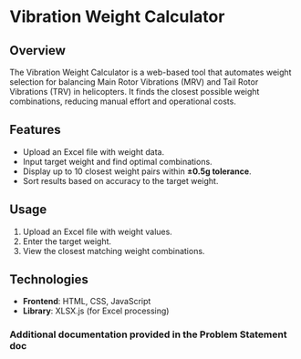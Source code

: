 # Vibration Weight Calculator

## Overview
The Vibration Weight Calculator is a web-based tool that automates weight selection for balancing Main Rotor Vibrations (MRV) and Tail Rotor Vibrations (TRV) in helicopters. It finds the closest possible weight combinations, reducing manual effort and operational costs.

## Features
- Upload an Excel file with weight data.
- Input target weight and find optimal combinations.
- Display up to 10 closest weight pairs within **±0.5g tolerance**.
- Sort results based on accuracy to the target weight.

## Usage
1. Upload an Excel file with weight values.
2. Enter the target weight.
3. View the closest matching weight combinations.

## Technologies
- **Frontend**: HTML, CSS, JavaScript
- **Library**: XLSX.js (for Excel processing)

### Additional documentation provided in the Problem Statement doc
